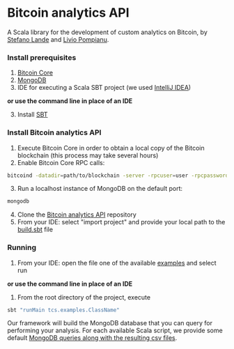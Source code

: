 # Bitcoin analytics API
A Scala library for the development of custom analytics on Bitcoin, by [Stefano Lande](http://tcs.unica.it/members/stefano-lande) and [Livio Pompianu](http://tcs.unica.it/members/livio-pompianu).

### Install prerequisites
1. [Bitcoin Core](https://bitcoin.org/en/bitcoin-core/)
2. [MongoDB](https://www.mongodb.com/what-is-mongodb)
3. IDE for executing a Scala SBT project (we used [IntelliJ IDEA](https://www.jetbrains.com/idea/))

__or use the command line in place of an IDE__

3. Install [SBT](http://www.scala-sbt.org/0.13/docs/Installing-sbt-on-Linux.html)

### Install Bitcoin analytics API
1. Execute Bitcoin Core in order to obtain a local copy of the Bitcoin blockchain (this process may take several hours)
2. Enable Bitcoin Core RPC calls:
```bash
bitcoind -datadir=path/to/blockchain -server -rpcuser=user -rpcpassword=password 
```
3. Run a localhost instance of MongoDB on the default port:
```bash
mongodb
```
4. Clone the [Bitcoin analytics API](https://github.com/bitbart/bitcoin-analytics-api/) repository
5. From your IDE: select "import project" and provide your local path to the [build.sbt](https://github.com/bitbart/bitcoin-analytics-api/blob/master/build.sbt) file

### Running 
1. From your IDE: open the file one of the available [examples](https://github.com/bitbart/bitcoin-analytics-api/tree/master/src/main/scala/tcs/examples) and select run

__or use the command line in place of an IDE__
1. From the root directory of the project, execute
```bash
sbt "runMain tcs.examples.ClassName"
```

Our framework will build the MongoDB database that you can query for performing your analysis.
For each available Scala script, we provide some default [MongoDB queries along with the resulting csv files](https://github.com/bitbart/bitcoin-analytics-api/tree/master/queries).

